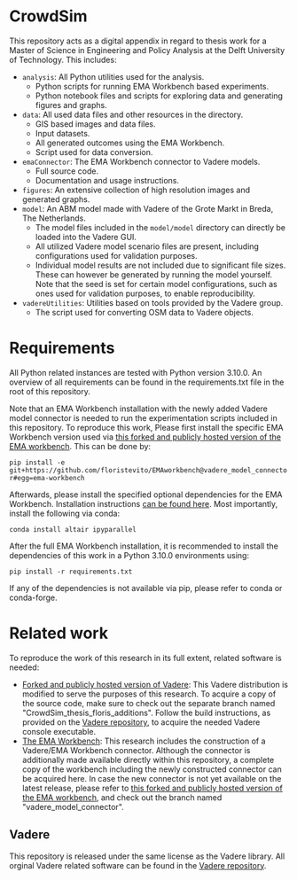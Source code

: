 # CrowdSim
This repository acts as a digital appendix in regard to thesis work for a Master of Science in Engineering and Policy Analysis at the Delft University of Technology. This includes:

- `analysis`: All Python utilities used for the analysis.
  - Python scripts for running EMA Workbench based experiments.
  - Python notebook files and scripts for exploring data and generating figures and graphs.
- `data`: All used data files and other resources in the  directory.
  - GIS based images and data files.
  - Input datasets.
  - All generated outcomes using the EMA Workbench.
  - Script used for data conversion.
- `emaConnector`: The EMA Workbench connector to Vadere models.
  - Full source code.
  - Documentation and usage instructions.
- `figures`: An extensive collection of high resolution images and generated graphs.
- `model`: An ABM model made with Vadere of the Grote Markt in Breda, The Netherlands. 
  - The model files included in the `model/model` directory can directly be loaded into the Vadere GUI.
  - All utilized Vadere model scenario files are present, including configurations used for validation purposes.
  - Individual model results are not included due to significant file sizes. These can however be generated by running the model yourself. Note that the seed is set for certain model configurations, such as ones used for validation purposes, to enable reproducibility.
- `vadereUtilities`: Utilities based on tools provided by the Vadere group.
  - The script used for converting OSM data to Vadere objects. 

# Requirements
All Python related instances are tested with Python version 3.10.0. An overview of all requirements can be found in the requirements.txt file in the root of this repository. 

Note that an EMA Workbench installation with the newly added Vadere model connector is needed to run the experimentation scripts included in this repository. To reproduce this work, Please first install the specific EMA Workbench version used via [this forked and publicly hosted version of the EMA workbench](https://github.com/floristevito/EMAworkbench). This can be done by:

`pip install -e git+https://github.com/floristevito/EMAworkbench@vadere_model_connector#egg=ema-workbench`

Afterwards, please install the specified optional dependencies for the EMA Workbench. Installation instructions [can be found here](https://emaworkbench.readthedocs.io/en/latest/installation.html). Most importantly, install the following via conda:

`conda install altair ipyparallel`

After the full EMA Workbench installation, it is recommended to install the dependencies of this work in a Python 3.10.0 environments using:

`pip install -r requirements.txt`

If any of the dependencies is not available via pip, please refer to conda or conda-forge.

# Related work
To reproduce the work of this research in its full extent, related software is needed:

- [Forked and publicly hosted version of Vadere](https://github.com/floristevito/vadere): This Vadere distribution is modified to serve the purposes of this research. To acquire a copy of the source code, make sure to check out the separate branch named "CrowdSim_thesis_floris_additions". Follow the build instructions, as provided on the [Vadere repository](https://gitlab.lrz.de/vadere/vadere), to acquire the needed Vadere console executable.
- [The EMA Workbench](https://github.com/quaquel/EMAworkbench): This research includes the construction of a Vadere/EMA Workbench connector. Although the connector is additionally made available directly within this repository, a complete copy of the workbench including the newly constructed connector can be acquired here. In case the new connector is not yet available on the latest release, please refer to [this forked and publicly hosted version of the EMA workbench](https://github.com/floristevito/EMAworkbench), and check out the branch named "vadere_model_connector". 

## Vadere
This repository is released under the same license as the Vadere library. All orginal Vadere related software can be found in the [Vadere repository](https://gitlab.lrz.de/vadere/vadere). 

